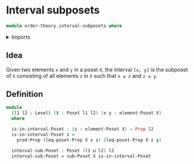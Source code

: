# Interval subposets

```agda
module order-theory.interval-subposets where
```

<details><summary>Imports</summary>

```agda
open import foundation.dependent-pair-types
open import foundation.propositions
open import foundation.universe-levels

open import order-theory.posets
open import order-theory.subposets
```

</details>

## Idea

Given two elements `x` and `y` in a poset `X`, the interval `[x, y]` is the
subposet of `X` consisting of all elements `z` in `X` such that `x ≤ z` and
`z ≤ y`.

## Definition

```agda
module _
  {l1 l2 : Level} (X : Poset l1 l2) (x y : element-Poset X)
  where

  is-in-interval-Poset : (z : element-Poset X) → Prop l2
  is-in-interval-Poset z =
    prod-Prop (leq-poset-Prop X x z) (leq-poset-Prop X z y)

  interval-sub-Poset : Poset (l1 ⊔ l2) l2
  interval-sub-Poset = sub-Poset X is-in-interval-Poset
```
